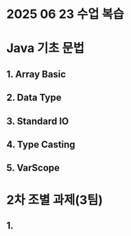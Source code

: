 # 2025 06 23 수업 복습
# Java 기초 문법
## 1. Array Basic
## 2. Data Type
## 3. Standard IO
## 4. Type Casting
## 5. VarScope

# 2차 조별 과제(3팀)
## 1. 

